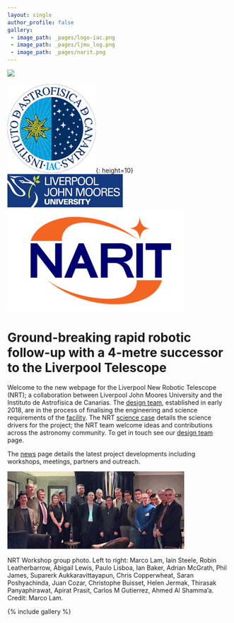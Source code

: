 ```yaml
---
layout: single
author_profile: false
gallery: 
 - image_path: _pages/logo-iac.png
 - image_path: _pages/ljmu_log.png
 - image_path: _pages/narit.png
---
```


<img src="_pages/logo-iac>" height=30>

![text about an image](_pages/logo-iac.png){: height=10} ![text about an image](_pages/ljmu_logo.png) ![text about an image](_pages/narit.png)

# Ground-breaking rapid robotic follow-up with a 4-metre successor to the Liverpool Telescope

Welcome to the new webpage for the Liverpool New Robotic Telescope (NRT); a collaboration between Liverpool John Moores University and the Instituto de Astrofísica de Canarias. The [design team](team.md), established in early 2018, are in the process of finalising the engineering and science requirements of the [facility](telescope.md). The NRT [science case](science_case.md) details the science drivers for the project; the NRT team welcome ideas and contributions across the astronomy community. To get in touch see our [design team](team.md) page.

The [news](news.md) page details the latest project developments including workshops, meetings, partners and outreach.

![NRT workshop photo](_pages/NRTW_group_2_400.png) 

NRT Workshop group photo. Left to right: Marco Lam, Iain Steele, Robin Leatherbarrow, Abigail Lewis, Paulo Lisboa, Ian Baker, Adrian McGrath, Phil James, Suparerk Aukkaravittayapun, Chris Copperwheat, Saran Poshyachinda, Juan Cozar, Christophe Buisset, Helen Jermak, Thirasak Panyaphirawat, Apirat Prasit, Carlos M Gutierrez, Ahmed Al Shamma’a. Credit: Marco Lam.

{% include gallery %}
